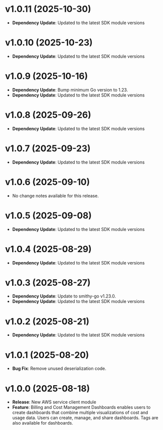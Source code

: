 # v1.0.11 (2025-10-30)

* **Dependency Update**: Updated to the latest SDK module versions

# v1.0.10 (2025-10-23)

* **Dependency Update**: Updated to the latest SDK module versions

# v1.0.9 (2025-10-16)

* **Dependency Update**: Bump minimum Go version to 1.23.
* **Dependency Update**: Updated to the latest SDK module versions

# v1.0.8 (2025-09-26)

* **Dependency Update**: Updated to the latest SDK module versions

# v1.0.7 (2025-09-23)

* **Dependency Update**: Updated to the latest SDK module versions

# v1.0.6 (2025-09-10)

* No change notes available for this release.

# v1.0.5 (2025-09-08)

* **Dependency Update**: Updated to the latest SDK module versions

# v1.0.4 (2025-08-29)

* **Dependency Update**: Updated to the latest SDK module versions

# v1.0.3 (2025-08-27)

* **Dependency Update**: Update to smithy-go v1.23.0.
* **Dependency Update**: Updated to the latest SDK module versions

# v1.0.2 (2025-08-21)

* **Dependency Update**: Updated to the latest SDK module versions

# v1.0.1 (2025-08-20)

* **Bug Fix**: Remove unused deserialization code.

# v1.0.0 (2025-08-18)

* **Release**: New AWS service client module
* **Feature**: Billing and Cost Management Dashboards enables users to create dashboards that combine multiple visualizations of cost and usage data. Users can create, manage, and share dashboards. Tags are also available for dashboards.

